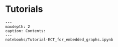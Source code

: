 # Tutorials

```{toctree}
---
maxdepth: 2
caption: Contents:
---
notebooks/Tutorial-ECT_for_embedded_graphs.ipynb
```
